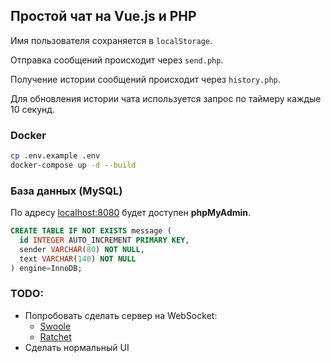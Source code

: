 ## Простой чат на Vue.js и PHP

Имя пользователя сохраняется в `localStorage`.

Отправка сообщений происходит через `send.php`.

Получение истории сообщений происходит через `history.php`.

Для обновления истории чата используется запрос по таймеру каждые 10 секунд.

### Docker

```sh
cp .env.example .env
docker-compose up -d --build
```

### База данных (MySQL)

По адресу [localhost:8080](http://localhost:8080) будет доступен **phpMyAdmin**.

```sql
CREATE TABLE IF NOT EXISTS message (
  id INTEGER AUTO_INCREMENT PRIMARY KEY,
  sender VARCHAR(80) NOT NULL,
  text VARCHAR(140) NOT NULL
) engine=InnoDB;
```

### TODO:

- Попробовать сделать сервер на WebSocket:
	- [Swoole](https://www.swoole.co.uk)
  - [Ratchet](http://socketo.me)
- Сделать нормальный UI
